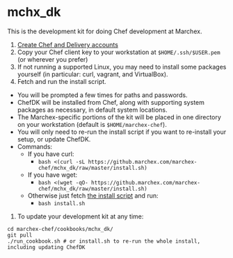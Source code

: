 # mchx_dk

This is the development kit for doing Chef development at Marchex.

1. [Create Chef and Delivery accounts](http://wiki.marchex.com/)
1. Copy your Chef client key to your workstation at `$HOME/.ssh/$USER.pem` (or wherever you prefer)
1. If not running a supported Linux, you may need to install some packages yourself (in particular: curl, vagrant, and VirtualBox).
1. Fetch and run the install script.
  * You will be prompted a few times for paths and passwords.
  * ChefDK will be installed from Chef, along with supporting system packages as necessary, in default system locations.
  * The Marchex-specific portions of the kit will be placed in one directory on your workstation (default is `$HOME/marchex-chef`).
  * You will only need to re-run the install script if you want to re-install your setup, or update ChefDK.
  * Commands:
    * If you have curl:
      * `bash <(curl -sL https://github.marchex.com/marchex-chef/mchx_dk/raw/master/install.sh)`
    * If you have wget:
      * `bash <(wget -qO- https://github.marchex.com/marchex-chef/mchx_dk/raw/master/install.sh)`
    * Otherwise just fetch [the install script](https://github.marchex.com/marchex-chef/mchx_dk/raw/master/install.sh) and run:
      * `bash install.sh`
1. To update your development kit at any time:
```
cd marchex-chef/cookbooks/mchx_dk/
git pull
./run_cookbook.sh # or install.sh to re-run the whole install, including updating ChefDK
```
